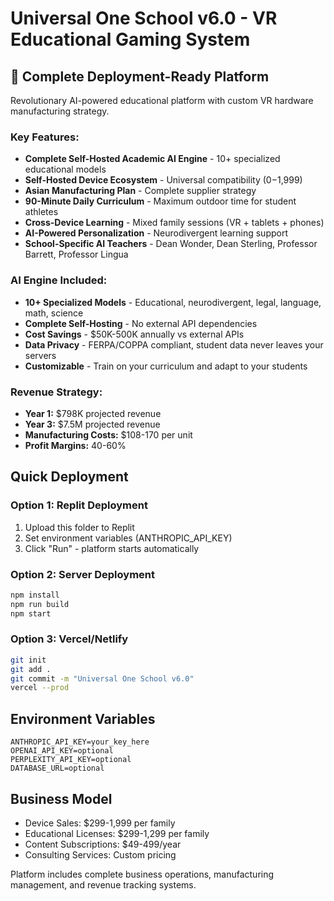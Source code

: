# Universal One School v6.0 - VR Educational Gaming System

## 🚀 Complete Deployment-Ready Platform

Revolutionary AI-powered educational platform with custom VR hardware manufacturing strategy.

### Key Features:
- **Complete Self-Hosted Academic AI Engine** - 10+ specialized educational models
- **Self-Hosted Device Ecosystem** - Universal compatibility ($0-$1,999)
- **Asian Manufacturing Plan** - Complete supplier strategy
- **90-Minute Daily Curriculum** - Maximum outdoor time for student athletes
- **Cross-Device Learning** - Mixed family sessions (VR + tablets + phones)
- **AI-Powered Personalization** - Neurodivergent learning support
- **School-Specific AI Teachers** - Dean Wonder, Dean Sterling, Professor Barrett, Professor Lingua

### AI Engine Included:
- **10+ Specialized Models** - Educational, neurodivergent, legal, language, math, science
- **Complete Self-Hosting** - No external API dependencies
- **Cost Savings** - $50K-500K annually vs external APIs
- **Data Privacy** - FERPA/COPPA compliant, student data never leaves your servers
- **Customizable** - Train on your curriculum and adapt to your students

### Revenue Strategy:
- **Year 1:** $798K projected revenue
- **Year 3:** $7.5M projected revenue
- **Manufacturing Costs:** $108-170 per unit
- **Profit Margins:** 40-60%

## Quick Deployment

### Option 1: Replit Deployment
1. Upload this folder to Replit
2. Set environment variables (ANTHROPIC_API_KEY)
3. Click "Run" - platform starts automatically

### Option 2: Server Deployment
```bash
npm install
npm run build
npm start
```

### Option 3: Vercel/Netlify
```bash
git init
git add .
git commit -m "Universal One School v6.0"
vercel --prod
```

## Environment Variables
```
ANTHROPIC_API_KEY=your_key_here
OPENAI_API_KEY=optional
PERPLEXITY_API_KEY=optional
DATABASE_URL=optional
```

## Business Model
- Device Sales: $299-1,999 per family
- Educational Licenses: $299-1,299 per family  
- Content Subscriptions: $49-499/year
- Consulting Services: Custom pricing

Platform includes complete business operations, manufacturing management, and revenue tracking systems.
